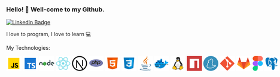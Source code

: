 ### Hello! 👋  Well-come to my Github. #
[![Linkedin Badge](https://img.shields.io/badge/LinkedIn-blue?style=flat-square&logo=Linkedin&logoColor=white&link=https://www.linkedin.com/in/natanfoleto/)](https://www.linkedin.com/in/natan-foleto-9bbb2b178/)
<br>

I love to program, I love to learn 💻 <p>

My Technologies: <p>
  
<center>
  <div style="display:flex; justify-content:space-around; width: 100%;">
    <img src="https://github.com/natanfoleto/natanfoleto/blob/main/assets/javascript.svg" height="40px"/>&nbsp;
    <img src="https://github.com/natanfoleto/natanfoleto/blob/main/assets/typescript.svg" height="40px"/>&nbsp;
    <img src="https://github.com/natanfoleto/natanfoleto/blob/main/assets/nodejs.svg" height="40px"/>&nbsp;
    <img src="https://github.com/natanfoleto/natanfoleto/blob/main/assets/react.svg" height="40px"/>&nbsp;
    <img src="https://github.com/natanfoleto/natanfoleto/blob/main/assets/nextjs.svg" height="40px"/>&nbsp;
    <img src="https://github.com/natanfoleto/natanfoleto/blob/main/assets/php.png" height="40px"/>&nbsp;
    <img src="https://github.com/natanfoleto/natanfoleto/blob/main/assets/html5.svg" height="40px"/>&nbsp;
    <img src="https://github.com/natanfoleto/natanfoleto/blob/main/assets/css3.svg" height="40px"/>&nbsp;
    <img src="https://github.com/natanfoleto/natanfoleto/blob/main/assets/java.svg" height="40px"/>&nbsp;
    <img src="https://github.com/natanfoleto/natanfoleto/blob/main/assets/docker.svg" height="40px"/>&nbsp;
    <img src="https://github.com/natanfoleto/natanfoleto/blob/main/assets/linux.svg" height="40px"/>&nbsp;
    <img src="https://github.com/natanfoleto/natanfoleto/blob/main/assets/npm.png" height="40px"/>&nbsp;
    <img src="https://github.com/natanfoleto/natanfoleto/blob/main/assets/yarn.png" height="40px"/>&nbsp;
    <img src="https://github.com/natanfoleto/natanfoleto/blob/main/assets/git.png" height="40px"/>&nbsp;
    <img src="https://github.com/natanfoleto/natanfoleto/blob/main/assets/gitlab.svg" height="40px"/>&nbsp;
    <img src="https://github.com/natanfoleto/natanfoleto/blob/main/assets/Figma.svg" height="40px"/>&nbsp;
    <img src="https://github.com/natanfoleto/natanfoleto/blob/main/assets/postgreesql.svg" height="40px"/>&nbsp;
    <img src="https://github.com/natanfoleto/natanfoleto/blob/main/assets/mysql.svg" height="40px"/>&nbsp;
    <img src="https://github.com/natanfoleto/natanfoleto/blob/main/assets/mongodb.svg" height="40px"/>&nbsp;
    <img src="https://github.com/natanfoleto/natanfoleto/blob/main/assets/redis.svg" height="40px"/>&nbsp;
  </div>
 </center>
